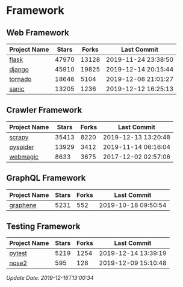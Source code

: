 # Framework

## Web Framework

| Project Name | Stars | Forks | Last Commit |
| ------------ | ----- | ----- | ----------- |
| [flask](https://github.com/pallets/flask) | 47970 | 13128 | 2019-11-24 23:38:50 |
| [django](https://github.com/django/django) | 45910 | 19825 | 2019-12-14 20:15:44 |
| [tornado](https://github.com/tornadoweb/tornado) | 18646 | 5104 | 2019-12-08 21:01:27 |
| [sanic](https://github.com/huge-success/sanic) | 13205 | 1236 | 2019-12-12 16:25:13 |

## Crawler Framework

| Project Name | Stars | Forks | Last Commit |
| ------------ | ----- | ----- | ----------- |
| [scrapy](https://github.com/scrapy/scrapy) | 35413 | 8220 | 2019-12-13 13:20:48 |
| [pyspider](https://github.com/binux/pyspider) | 13929 | 3412 | 2019-11-14 06:16:04 |
| [webmagic](https://github.com/code4craft/webmagic) | 8633 | 3675 | 2017-12-02 02:57:06 |

## GraphQL Framework

| Project Name | Stars | Forks | Last Commit |
| ------------ | ----- | ----- | ----------- |
| [graphene](https://github.com/graphql-python/graphene) | 5231 | 552 | 2019-10-18 09:50:54 |

## Testing Framework

| Project Name | Stars | Forks | Last Commit |
| ------------ | ----- | ----- | ----------- |
| [pytest](https://github.com/pytest-dev/pytest) | 5219 | 1254 | 2019-12-14 13:39:19 |
| [nose2](https://github.com/nose-devs/nose2) | 595 | 128 | 2019-12-09 15:10:48 |

*Update Date: 2019-12-16T13:00:34*